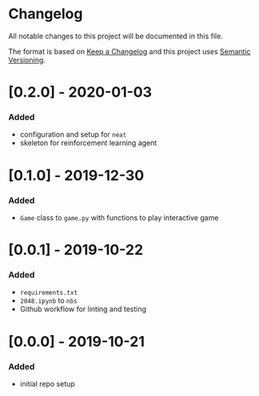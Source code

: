# Changelog
All notable changes to this project will be documented in this file.

The format is based on [Keep a Changelog](http://keepachangelog.com/en/1.0.0/) and this project uses [Semantic Versioning](http://semver.org/).

# [0.2.0] - 2020-01-03
### Added
 - configuration and setup for `neat`
 - skeleton for reinforcement learning agent

# [0.1.0] - 2019-12-30
### Added
 - `Game` class to `game.py` with functions to play interactive game

# [0.0.1] - 2019-10-22
### Added
 - `requirements.txt`
 - `2048.ipynb` to `nbs`
 - Github workflow for linting and testing

# [0.0.0] - 2019-10-21
### Added
 - initial repo setup
